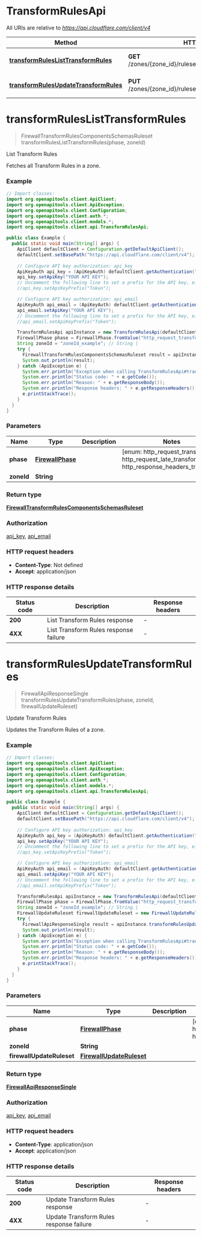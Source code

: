 # TransformRulesApi

All URIs are relative to *https://api.cloudflare.com/client/v4*

| Method | HTTP request | Description |
|------------- | ------------- | -------------|
| [**transformRulesListTransformRules**](TransformRulesApi.md#transformRulesListTransformRules) | **GET** /zones/{zone_id}/rulesets/phases/{phase}/entrypoint | List Transform Rules |
| [**transformRulesUpdateTransformRules**](TransformRulesApi.md#transformRulesUpdateTransformRules) | **PUT** /zones/{zone_id}/rulesets/phases/{phase}/entrypoint | Update Transform Rules |


<a id="transformRulesListTransformRules"></a>
# **transformRulesListTransformRules**
> FirewallTransformRulesComponentsSchemasRuleset transformRulesListTransformRules(phase, zoneId)

List Transform Rules

Fetches all Transform Rules in a zone.

### Example
```java
// Import classes:
import org.openapitools.client.ApiClient;
import org.openapitools.client.ApiException;
import org.openapitools.client.Configuration;
import org.openapitools.client.auth.*;
import org.openapitools.client.models.*;
import org.openapitools.client.api.TransformRulesApi;

public class Example {
  public static void main(String[] args) {
    ApiClient defaultClient = Configuration.getDefaultApiClient();
    defaultClient.setBasePath("https://api.cloudflare.com/client/v4");
    
    // Configure API key authorization: api_key
    ApiKeyAuth api_key = (ApiKeyAuth) defaultClient.getAuthentication("api_key");
    api_key.setApiKey("YOUR API KEY");
    // Uncomment the following line to set a prefix for the API key, e.g. "Token" (defaults to null)
    //api_key.setApiKeyPrefix("Token");

    // Configure API key authorization: api_email
    ApiKeyAuth api_email = (ApiKeyAuth) defaultClient.getAuthentication("api_email");
    api_email.setApiKey("YOUR API KEY");
    // Uncomment the following line to set a prefix for the API key, e.g. "Token" (defaults to null)
    //api_email.setApiKeyPrefix("Token");

    TransformRulesApi apiInstance = new TransformRulesApi(defaultClient);
    FirewallPhase phase = FirewallPhase.fromValue("http_request_transform"); // FirewallPhase | 
    String zoneId = "zoneId_example"; // String | 
    try {
      FirewallTransformRulesComponentsSchemasRuleset result = apiInstance.transformRulesListTransformRules(phase, zoneId);
      System.out.println(result);
    } catch (ApiException e) {
      System.err.println("Exception when calling TransformRulesApi#transformRulesListTransformRules");
      System.err.println("Status code: " + e.getCode());
      System.err.println("Reason: " + e.getResponseBody());
      System.err.println("Response headers: " + e.getResponseHeaders());
      e.printStackTrace();
    }
  }
}
```

### Parameters

| Name | Type | Description  | Notes |
|------------- | ------------- | ------------- | -------------|
| **phase** | [**FirewallPhase**](.md)|  | [enum: http_request_transform, http_request_late_transform, http_response_headers_transform] |
| **zoneId** | **String**|  | |

### Return type

[**FirewallTransformRulesComponentsSchemasRuleset**](FirewallTransformRulesComponentsSchemasRuleset.md)

### Authorization

[api_key](../README.md#api_key), [api_email](../README.md#api_email)

### HTTP request headers

 - **Content-Type**: Not defined
 - **Accept**: application/json

### HTTP response details
| Status code | Description | Response headers |
|-------------|-------------|------------------|
| **200** | List Transform Rules response |  -  |
| **4XX** | List Transform Rules response failure |  -  |

<a id="transformRulesUpdateTransformRules"></a>
# **transformRulesUpdateTransformRules**
> FirewallApiResponseSingle transformRulesUpdateTransformRules(phase, zoneId, firewallUpdateRuleset)

Update Transform Rules

Updates the Transform Rules of a zone.

### Example
```java
// Import classes:
import org.openapitools.client.ApiClient;
import org.openapitools.client.ApiException;
import org.openapitools.client.Configuration;
import org.openapitools.client.auth.*;
import org.openapitools.client.models.*;
import org.openapitools.client.api.TransformRulesApi;

public class Example {
  public static void main(String[] args) {
    ApiClient defaultClient = Configuration.getDefaultApiClient();
    defaultClient.setBasePath("https://api.cloudflare.com/client/v4");
    
    // Configure API key authorization: api_key
    ApiKeyAuth api_key = (ApiKeyAuth) defaultClient.getAuthentication("api_key");
    api_key.setApiKey("YOUR API KEY");
    // Uncomment the following line to set a prefix for the API key, e.g. "Token" (defaults to null)
    //api_key.setApiKeyPrefix("Token");

    // Configure API key authorization: api_email
    ApiKeyAuth api_email = (ApiKeyAuth) defaultClient.getAuthentication("api_email");
    api_email.setApiKey("YOUR API KEY");
    // Uncomment the following line to set a prefix for the API key, e.g. "Token" (defaults to null)
    //api_email.setApiKeyPrefix("Token");

    TransformRulesApi apiInstance = new TransformRulesApi(defaultClient);
    FirewallPhase phase = FirewallPhase.fromValue("http_request_transform"); // FirewallPhase | 
    String zoneId = "zoneId_example"; // String | 
    FirewallUpdateRuleset firewallUpdateRuleset = new FirewallUpdateRuleset(); // FirewallUpdateRuleset | 
    try {
      FirewallApiResponseSingle result = apiInstance.transformRulesUpdateTransformRules(phase, zoneId, firewallUpdateRuleset);
      System.out.println(result);
    } catch (ApiException e) {
      System.err.println("Exception when calling TransformRulesApi#transformRulesUpdateTransformRules");
      System.err.println("Status code: " + e.getCode());
      System.err.println("Reason: " + e.getResponseBody());
      System.err.println("Response headers: " + e.getResponseHeaders());
      e.printStackTrace();
    }
  }
}
```

### Parameters

| Name | Type | Description  | Notes |
|------------- | ------------- | ------------- | -------------|
| **phase** | [**FirewallPhase**](.md)|  | [enum: http_request_transform, http_request_late_transform, http_response_headers_transform] |
| **zoneId** | **String**|  | |
| **firewallUpdateRuleset** | [**FirewallUpdateRuleset**](FirewallUpdateRuleset.md)|  | |

### Return type

[**FirewallApiResponseSingle**](FirewallApiResponseSingle.md)

### Authorization

[api_key](../README.md#api_key), [api_email](../README.md#api_email)

### HTTP request headers

 - **Content-Type**: application/json
 - **Accept**: application/json

### HTTP response details
| Status code | Description | Response headers |
|-------------|-------------|------------------|
| **200** | Update Transform Rules response |  -  |
| **4XX** | Update Transform Rules response failure |  -  |

